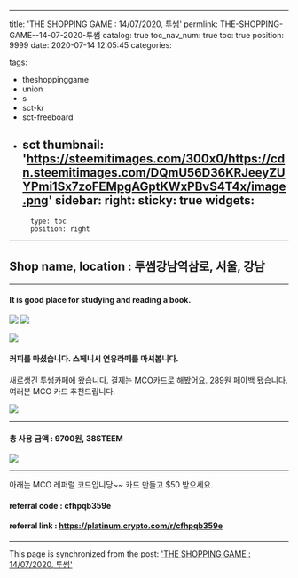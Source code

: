 
---
title: 'THE SHOPPING GAME : 14/07/2020, 투썸'
permlink: THE-SHOPPING-GAME--14-07-2020-투썸
catalog: true
toc_nav_num: true
toc: true
position: 9999
date: 2020-07-14 12:05:45
categories:

tags:
- theshoppinggame
- union
- s
- sct-kr
- sct-freeboard
- sct
thumbnail: 'https://steemitimages.com/300x0/https://cdn.steemitimages.com/DQmU56D36KRJeeyZUYPmi1Sx7zoFEMpgAGptKWxPBvS4T4x/image.png'
sidebar:
    right:
        sticky: true
widgets:
    -
        type: toc
        position: right
---


## Shop name, location : 투썸강남역삼로, 서울, 강남



---

#### It is good place for studying and reading a book.




![](https://steemitimages.com/300x0/https://cdn.steemitimages.com/DQmU56D36KRJeeyZUYPmi1Sx7zoFEMpgAGptKWxPBvS4T4x/image.png) ![](https://steemitimages.com/300x0/https://cdn.steemitimages.com/DQmReAPjzG65vyVzJAxsze9obARRQAuJJTifPVEYuegGeBq/image.png)


![](https://steemitimages.com/300x0/https://cdn.steemitimages.com/DQmNp54xuyGRe3tAJZg1brTtehfdc9zbbwaCaUEpirNSjNF/image.png)

#### 커피를 마셨습니다. 스페니시 연유라떼를 마셔봅니다.


새로생긴 투썸카페에 왔습니다. 
결제는 MCO카드로 해봤어요. 
289원 페이백 됐습니다.
여러분 MCO 카드 추천드립니다.


![](https://steemitimages.com/300x0/https://cdn.steemitimages.com/DQmY54excmkGvejZSSxqewTqcvH1mG3yGDiE7tGuznyxZA1/image.png)


---


#### 총 사용 금액 : 9700원, 38STEEM




![](https://cdn.steemitimages.com/DQmQqkJ1BNQe8DeBRgrEJtHqN4YF8AWvyhZv8MRRcwXcZjs/image.png)

---

아래는 MCO 레퍼럴 코드입니당~~
카드 만들고 $50 받으세요.

#### referral code : cfhpqb359e
#### referral link : https://platinum.crypto.com/r/cfhpqb359e

- - -

This page is synchronized from the post: ['THE SHOPPING GAME : 14/07/2020, 투썸'](https://steempeak.com/@jacobyu/the-shopping-game-14-07-2020)
